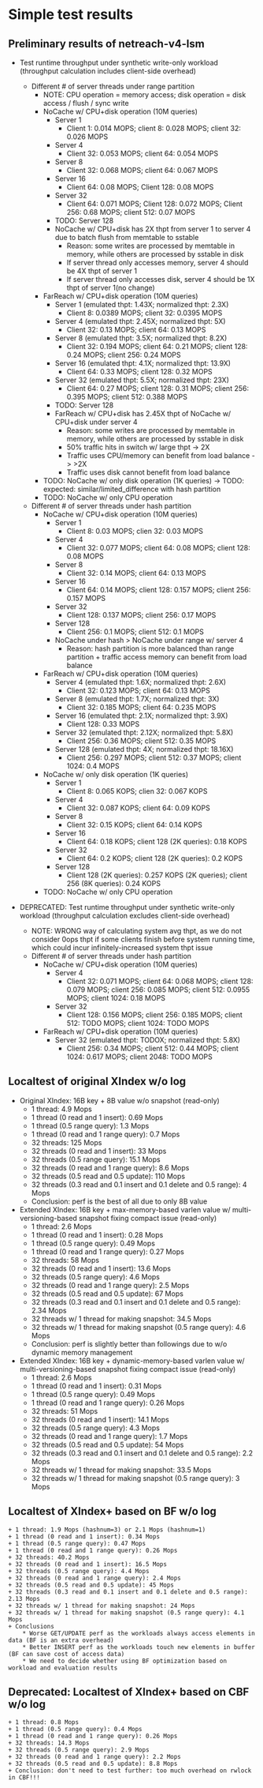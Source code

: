 # Simple test results

## Preliminary results of netreach-v4-lsm

+ Test runtime throughput under synthetic write-only workload (throughput calculation includes client-side overhead)
	* Different # of server threads under range partition
		- NOTE: CPU operation = memory access; disk operation = disk access / flush / sync write
		- NoCache w/ CPU+disk operation (10M queries)
			+ Server 1
				* Client 1: 0.014 MOPS; client 8: 0.028 MOPS; client 32: 0.026 MOPS
			+ Server 4
				* Client 32: 0.053 MOPS; client 64: 0.054 MOPS
			+ Server 8
				* Client 32: 0.068 MOPS; client 64: 0.067 MOPS
			+ Server 16
				* Client 64: 0.08 MOPS; Client 128: 0.08 MOPS
			+ Server 32
				* Client 64: 0.071 MOPS; Client 128: 0.072 MOPS; Client 256: 0.68 MOPS; client 512: 0.07 MOPS
			+ TODO: Server 128
			+ NoCache w/ CPU+disk has 2X thpt from server 1 to server 4 due to batch flush from memtable to sstable
				* Reason: some writes are processed by memtable in memory, while others are processed by sstable in disk
				* If server thread only accesses memory, server 4 should be 4X thpt of server 1
				* If server thread only accesses disk, server 4 should be 1X thpt of server 1(no change)
		- FarReach w/ CPU+disk operation (10M queries)
			+ Server 1 (emulated thpt: 1.43X; normalized thpt: 2.3X)
				* Client 8: 0.0389 MOPS; client 32: 0.0395 MOPS
			+ Server 4 (emulated thpt: 2.45X; normalized thpt: 5X)
				* Client 32: 0.13 MOPS; client 64: 0.13 MOPS
			+ Server 8 (emulated thpt: 3.5X; normalized thpt: 8.2X)
				* Client 32: 0.194 MOPS; client 64: 0.21 MOPS; client 128: 0.24 MOPS; client 256: 0.24 MOPS
			+ Server 16 (emulated thpt: 4.1X; normalized thpt: 13.9X)
				* Client 64: 0.33 MOPS; client 128: 0.32 MOPS
			+ Server 32 (emulated thpt: 5.5X; normalized thpt: 23X)
				* Client 64: 0.27 MOPS; client 128: 0.31 MOPS; client 256: 0.395 MOPS; client 512: 0.388 MOPS
			+ TODO: Server 128
			+ FarReach w/ CPU+disk has 2.45X thpt of NoCache w/ CPU+disk under server 4
				* Reason: some writes are processed by memtable in memory, while others are processed by sstable in disk
				* 50% traffic hits in switch w/ large thpt -> 2X
				* Traffic uses CPU/memory can benefit from load balance -> >2X
				* Traffic uses disk cannot benefit from load balance
		- TODO: NoCache w/ only disk operation (1K queries) -> TODO: expected: similar/limited_difference with hash partition
		- TODO: NoCache w/ only CPU operation
	* Different # of server threads under hash partition
		- NoCache w/ CPU+disk operation (10M queries)
			+ Server 1
				* Client 8: 0.03 MOPS; clien 32: 0.03 MOPS
			+ Server 4
				* Client 32: 0.077 MOPS; client 64: 0.08 MOPS; client 128: 0.08 MOPS
			+ Server 8
				* Client 32: 0.14 MOPS; client 64: 0.13 MOPS
			+ Server 16
				* Client 64: 0.14 MOPS; client 128: 0.157 MOPS; client 256: 0.157 MOPS
			+ Server 32
				* Client 128: 0.137 MOPS; client 256: 0.17 MOPS
			+ Server 128
				* Client 256: 0.1 MOPS; client 512: 0.1 MOPS
			+ NoCache under hash > NoCache under range w/ server 4
				* Reason: hash partition is more balanced than range partition + traffic access memory can benefit from load balance
		- FarReach w/ CPU+disk operation (10M queries)
			+ Server 4 (emulated thpt: 1.6X; normalized thpt: 2.6X)
				* Client 32: 0.123 MOPS; client 64: 0.13 MOPS
			+ Server 8 (emulated thpt: 1.7X; normalized thpt: 3X)
				* Client 32: 0.185 MOPS; client 64: 0.235 MOPS
			+ Server 16 (emulated thpt: 2.1X; normalized thpt: 3.9X)
				* Client 128: 0.33 MOPS
			+ Server 32 (emulated thpt: 2.12X; normalized thpt: 5.8X)
				* Client 256: 0.36 MOPS; client 512: 0.35 MOPS
			+ Server 128 (emulated thpt: 4X; normalized thpt: 18.16X)
				* Client 256: 0.297 MOPS; client 512: 0.37 MOPS; client 1024: 0.4 MOPS
		- NoCache w/ only disk operation (1K queries)
			+ Server 1
				* Client 8: 0.065 KOPS; clien 32: 0.067 KOPS
			+ Server 4
				* Client 32: 0.087 KOPS; client 64: 0.09 KOPS
			+ Server 8
				* Client 32: 0.15 KOPS; client 64: 0.14 KOPS
			+ Server 16
				* Client 64: 0.18 KOPS; client 128 (2K queries): 0.18 KOPS
			+ Server 32
				* Client 64: 0.2 KOPS; client 128 (2K queries): 0.2 KOPS
			+ Server 128
				* Client 128 (2K queries): 0.257 KOPS (2K queries); client 256 (8K queries): 0.24 KOPS
		- TODO: NoCache w/ only CPU operation

+ DEPRECATED: Test runtime throughput under synthetic write-only workload (throughput calculation excludes client-side overhead)
	* NOTE: WRONG way of calculating system avg thpt, as we do not consider 0ops thpt if some clients finish before system running time, which could incur infinitely-increased system thpt issue
	* Different # of server threads under hash partition
		- NoCache w/ CPU+disk operation (10M queries)
			+ Server 4
				* Client 32: 0.071 MOPS; client 64: 0.068 MOPS; client 128: 0.079 MOPS; client 256: 0.085 MOPS; client 512: 0.0955 MOPS; client 1024: 0.18 MOPS
			+ Server 32
				* Client 128: 0.156 MOPS; client 256: 0.185 MOPS; client 512: TODO MOPS; client 1024: TODO MOPS
		- FarReach w/ CPU+disk operation (10M queries)
			+ Server 32 (emulated thpt: TODOX; normalized thpt: 5.8X)
				* Client 256: 0.34 MOPS; client 512: 0.44 MOPS; client 1024: 0.617 MOPS; client 2048: TODO MOPS

## Localtest of original XIndex w/o log

- Original XIndex: 16B key + 8B value w/o snapshot (read-only)
	+ 1 thread: 4.9 Mops
	+ 1 thread (0 read and 1 insert): 0.69 Mops
	+ 1 thread (0.5 range query): 1.3 Mops
	+ 1 thread (0 read and 1 range query): 0.7 Mops
	+ 32 threads: 125 Mops
	+ 32 threads (0 read and 1 insert): 33 Mops
	+ 32 threads (0.5 range query): 15.1 Mops
	+ 32 threads (0 read and 1 range query): 8.6 Mops
	+ 32 threads (0.5 read and 0.5 update): 110 Mops
	+ 32 threads (0.3 read and 0.1 insert and 0.1 delete and 0.5 range): 4 Mops
	+ Conclusion: perf is the best of all due to only 8B value
- Extended XIndex: 16B key + max-memory-based varlen value w/ multi-versioning-based snapshot fixing compact issue (read-only)
	+ 1 thread: 2.6 Mops
	+ 1 thread (0 read and 1 insert): 0.28 Mops
	+ 1 thread (0.5 range query): 0.49 Mops
	+ 1 thread (0 read and 1 range query): 0.27 Mops
	+ 32 threads: 58 Mops
	+ 32 threads (0 read and 1 insert): 13.6 Mops
	+ 32 threads (0.5 range query): 4.6 Mops
	+ 32 threads (0 read and 1 range query): 2.5 Mops
	+ 32 threads (0.5 read and 0.5 update): 67 Mops
	+ 32 threads (0.3 read and 0.1 insert and 0.1 delete and 0.5 range): 2.34 Mops
	+ 32 threads w/ 1 thread for making snapshot: 34.5 Mops
	+ 32 threads w/ 1 thread for making snapshot (0.5 range query): 4.6 Mops
	+ Conclusion: perf is slightly better than followings due to w/o dynamic memory management
- Extended XIndex: 16B key + dynamic-memory-based varlen value w/ multi-versioning-based snapshot fixing compact issue (read-only)
	+ 1 thread: 2.6 Mops
	+ 1 thread (0 read and 1 insert): 0.31 Mops
	+ 1 thread (0.5 range query): 0.49 Mops
	+ 1 thread (0 read and 1 range query): 0.26 Mops
	+ 32 threads: 51 Mops
	+ 32 threads (0 read and 1 insert): 14.1 Mops
	+ 32 threads (0.5 range query): 4.3 Mops
	+ 32 threads (0 read and 1 range query): 1.7 Mops
	+ 32 threads (0.5 read and 0.5 update): 54 Mops
	+ 32 threads (0.3 read and 0.1 insert and 0.1 delete and 0.5 range): 2.2 Mops
	+ 32 threads w/ 1 thread for making snapshot: 33.5 Mops
	+ 32 threads w/ 1 thread for making snapshot (0.5 range query): 3 Mops

## Localtest of XIndex+ based on BF w/o log
	+ 1 thread: 1.9 Mops (hashnum=3) or 2.1 Mops (hashnum=1)
	+ 1 thread (0 read and 1 insert): 0.34 Mops
	+ 1 thread (0.5 range query): 0.47 Mops
	+ 1 thread (0 read and 1 range query): 0.26 Mops
	+ 32 threads: 40.2 Mops
	+ 32 threads (0 read and 1 insert): 16.5 Mops
	+ 32 threads (0.5 range query): 4.4 Mops
	+ 32 threads (0 read and 1 range query): 2.4 Mops
	+ 32 threads (0.5 read and 0.5 update): 45 Mops
	+ 32 threads (0.3 read and 0.1 insert and 0.1 delete and 0.5 range): 2.13 Mops
	+ 32 threads w/ 1 thread for making snapshot: 24 Mops
	+ 32 threads w/ 1 thread for making snapshot (0.5 range query): 4.1 Mops
	+ Conclusions
		* Worse GET/UPDATE perf as the workloads always access elements in data (BF is an extra overhead)
		* Better INSERT perf as the workloads touch new elements in buffer (BF can save cost of access data)
		* We need to decide whether using BF optimization based on workload and evaluation results

## Deprecated: Localtest of XIndex+ based on CBF w/o log
	+ 1 thread: 0.8 Mops
	+ 1 thread (0.5 range query): 0.4 Mops
	+ 1 thread (0 read and 1 range query): 0.26 Mops
	+ 32 threads: 14.3 Mops
	+ 32 threads (0.5 range query): 2.9 Mops
	+ 32 threads (0 read and 1 range query): 2.2 Mops
	+ 32 threads (0.5 read and 0.5 update): 8.8 Mops
	+ Conclusion: don't need to test further: too much overhead on rwlock in CBF!!!
